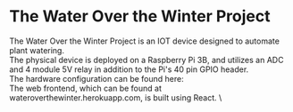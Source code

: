# The Water Over the Winter Project

The Water Over the Winter Project is an IOT device designed to automate plant watering.\
The physical device is deployed on a Raspberry Pi 3B, and utilizes an ADC and 4 module 5V relay in addition to the Pi's 40 pin GPIO header.\
The hardware configuration can be found here: \
The web frontend, which can be found at wateroverthewinter.herokuapp.com, is built using React. \
